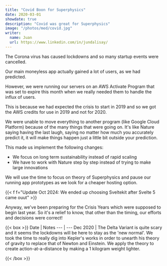 ```yaml
---
title: "Covid Boon for Superphysics"
date: 2020-03-01
showdate: true
description: "Covid was great for Superphysics"
image: "/photos/med/covid.jpg"
writer:
  name: Juan
  url: https://www.linkedin.com/in/jundalisay/
---
```



The Corona virus has caused lockdowns and so many startup events were cancelled. 

Our main moneyless app actually gained a lot of users, as we had predicted. 

However, we were running our servers on an AWS Activate Program that was set to expire this month when we really needed them to handle the influx of users.

This is because we had expected the crisis to start in 2019 and so we got the AWS credits for use in 2019 and not for 2020.

We were unable to move everything to another program (like Google Cloud Platform) because of the many things that were going on. It's like Nature saying having the last laugh, saying no matter how much you accurately predict it, it will make things happen just a little bit outside your prediction. 

This made us implement the following changes:
- We focus on long term sustainability instead of rapid scaling 
- We have to work with Nature step by step instead of trying to make large innovations 

We will use the time to focus on theory of Superphysics and pause our running app prototypes as we look for a cheaper hosting option.

{{< f f="Update Oct 2024: We ended up choosing Sveltekit after Svelte 5 came ouut" >}}

Anyway, we've been preparing for the Crisis Years which were supposed to begin last year. So it's a relief to know, that other than the timing, our efforts and decisions were correct!


{{< box >}}
Date | Notes
--- | ---
Dec 2020 | The Delta Variant is quite scary and it seems the lockdowns will be here to stay as the 'new normal'. We took the time to really dig into Kepler's works in order to unearth his theory of gravity to replace that of Newton and Einstein.  We apply the theory to create action-at-a-distance by making a 1 kilogram weight lighter.
<!-- Mar 2024 | We decided to switch to Astro JS on Supabase so we won't need AWS  -->
{{< /box >}}


